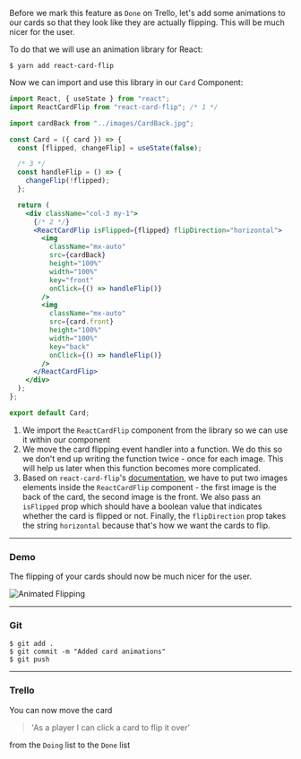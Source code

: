 Before we mark this feature as `Done` on Trello, let's add some animations to our cards so that they look like they are actually flipping. This will be much nicer for the user.

To do that we will use an animation library for React:

```shell
$ yarn add react-card-flip
```

Now we can import and use this library in our `Card` Component:

```jsx
import React, { useState } from "react";
import ReactCardFlip from "react-card-flip"; /* 1 */

import cardBack from "../images/CardBack.jpg";

const Card = ({ card }) => {
  const [flipped, changeFlip] = useState(false);

  /* 3 */
  const handleFlip = () => {
    changeFlip(!flipped);
  };

  return (
    <div className="col-3 my-1">
      {/* 2 */}
      <ReactCardFlip isFlipped={flipped} flipDirection="horizontal">
        <img
          className="mx-auto"
          src={cardBack}
          height="100%"
          width="100%"
          key="front"
          onClick={() => handleFlip()}
        />
        <img
          className="mx-auto"
          src={card.front}
          height="100%"
          width="100%"
          key="back"
          onClick={() => handleFlip()}
        />
      </ReactCardFlip>
    </div>
  );
};

export default Card;
```

1. We import the `ReactCardFlip` component from the library so we can use it within our component
2. We move the card flipping event handler into a function. We do this so we don't end up writing the function twice - once for each image. This will help us later when this function becomes more complicated.
3. Based on `react-card-flip`'s [documentation](https://www.npmjs.com/package/react-card-flip), we have to put two images elements inside the `ReactCardFlip` component - the first image is the back of the card, the second image is the front. We also pass an `isFlipped` prop which should have a boolean value that indicates whether the card is flipped or not. Finally, the `flipDirection` prop takes the string `horizontal` because that's how we want the cards to flip.

---

### Demo

The flipping of your cards should now be much nicer for the user.

![Animated Flipping](https://imgur.com/VJAhm3h.gif)

---

### Git

```shell
$ git add .
$ git commit -m "Added card animations"
$ git push
```

---

### Trello

You can now move the card

> 'As a player I can click a card to flip it over'

from the `Doing` list to the `Done` list
